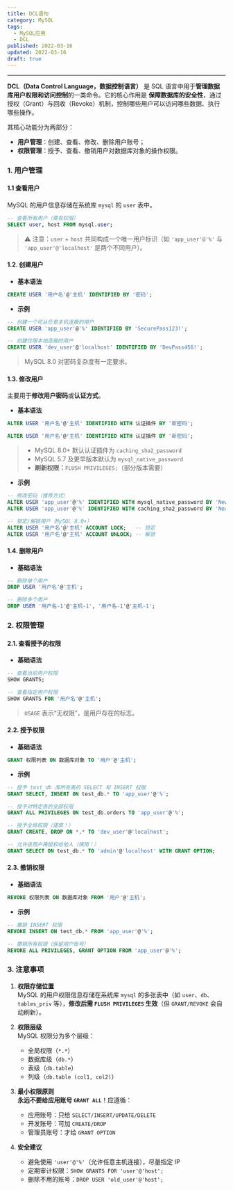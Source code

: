```yaml
---
title: DCL语句
category: MySQL
tags:
  - MySQL应用
  - DCL
published: 2022-03-16
updated: 2022-03-16
draft: true
---
```

---

**DCL（Data Control Language，数据控制语言）** 是 SQL 语言中用于**管理数据库用户权限和访问控制**的一类命令。它的核心作用是 **保障数据库的安全性**，通过授权（Grant）与回收（Revoke）机制，控制哪些用户可以访问哪些数据、执行哪些操作。
  
其核心功能分为两部分：
- **用户管理**：创建、查看、修改、删除用户账号；
- **权限管理**：授予、查看、撤销用户对数据库对象的操作权限。

### 1. 用户管理

#### 1.1 查看用户
MySQL 的用户信息存储在系统库 `mysql` 的 `user` 表中。

```sql
-- 查看所有用户（需有权限）
SELECT user, host FROM mysql.user;
```

> ⚠️ 注意：`user` + `host` 共同构成一个唯一用户标识（如 `'app_user'@'%'` 与 `'app_user'@'localhost'` 是两个不同用户）。

#### 1.2. 创建用户

- **基本语法**

```sql
CREATE USER '用户名'@'主机' IDENTIFIED BY '密码';
```

- **示例**

```sql
-- 创建一个可从任意主机连接的用户
CREATE USER 'app_user'@'%' IDENTIFIED BY 'SecurePass123!';

-- 创建仅限本地连接的用户
CREATE USER 'dev_user'@'localhost' IDENTIFIED BY 'DevPass456!';
```

> MySQL 8.0 对密码复杂度有一定要求。

#### 1.3. 修改用户

主要用于**修改用户密码**或**认证方式**。

- **基本语法**

```sql
ALTER USER '用户名'@'主机' IDENTIFIED WITH 认证插件 BY '新密码';

ALTER USER '用户名'@'主机' IDENTIFIED WITH 认证插件 BY '新密码';
```

> - MySQL 8.0+ 默认认证插件为 `caching_sha2_password`
> - MySQL 5.7 及更早版本默认为 `mysql_native_password`
> - **刷新权限：**`FLUSH PRIVILEGES;`（部分版本需要）


- **示例**

```sql
-- 修改密码（推荐方式）
ALTER USER 'app_user'@'%' IDENTIFIED WITH mysql_native_password BY 'NewPass789!';
ALTER USER 'app_user'@'%' IDENTIFIED WITH caching_sha2_password BY 'NewPass789!';
```

```sql
-- 锁定/解锁用户（MySQL 8.0+）
ALTER USER '用户名'@'主机' ACCOUNT LOCK;   -- 锁定
ALTER USER '用户名'@'主机' ACCOUNT UNLOCK; -- 解锁
```

#### 1.4. 删除用户

- **基础语法**

```sql
-- 删除单个用户
DROP USER '用户名'@'主机';

-- 删除多个用户
DROP USER '用户名-1'@'主机-1', '用户名-1'@'主机-1';
```

### 2. 权限管理

#### 2.1. 查看授予的权限

- **基础语法**

```sql
-- 查看当前用户权限
SHOW GRANTS;

-- 查看指定用户权限
SHOW GRANTS FOR '用户名'@'主机';
```

> `USAGE` 表示“无权限”，是用户存在的标志。

#### 2.2. 授予权限

- **基础语法**

```sql
GRANT 权限列表 ON 数据库对象 TO '用户'@'主机';
```

- **示例**

```sql
-- 授予 test_db 库所有表的 SELECT 和 INSERT 权限
GRANT SELECT, INSERT ON test_db.* TO 'app_user'@'%';

-- 授予对特定表的全部权限
GRANT ALL PRIVILEGES ON test_db.orders TO 'app_user'@'%';

-- 授予全局权限（谨慎！）
GRANT CREATE, DROP ON *.* TO 'dev_user'@'localhost';

-- 允许该用户再授权给他人（慎用！）
GRANT SELECT ON test_db.* TO 'admin'@'localhost' WITH GRANT OPTION;
```

#### 2.3. 撤销权限

- **基础语法**

```sql
REVOKE 权限列表 ON 数据库对象 FROM '用户'@'主机';
```

- **示例**

```sql
-- 撤销 INSERT 权限
REVOKE INSERT ON test_db.* FROM 'app_user'@'%';

-- 撤销所有权限（保留用户账号）
REVOKE ALL PRIVILEGES, GRANT OPTION FROM 'app_user'@'%';
```

### 3. 注意事项

1. **权限存储位置**  
   MySQL 的用户权限信息存储在系统库 `mysql` 的多张表中（如 `user`、`db`、`tables_priv` 等），**修改后需 `FLUSH PRIVILEGES` 生效**（但 `GRANT/REVOKE` 会自动刷新）。

2. **权限层级**  
   MySQL 权限分为多个层级：
   - 全局权限（`*.*`）
   - 数据库级（`db.*`）
   - 表级（`db.table`）
   - 列级（`db.table (col1, col2)`）

3. **最小权限原则**  
   **永远不要给应用账号 `GRANT ALL`**！应遵循：
   - 应用账号：只给 `SELECT/INSERT/UPDATE/DELETE`
   - 开发账号：可加 `CREATE/DROP`
   - 管理员账号：才给 `GRANT OPTION`

4. **安全建议**
   - 避免使用 `'user'@'%'`（允许任意主机连接），尽量指定 IP
   - 定期审计权限：`SHOW GRANTS FOR 'user'@'host';`
   - 删除不用的账号：`DROP USER 'old_user'@'host';`
